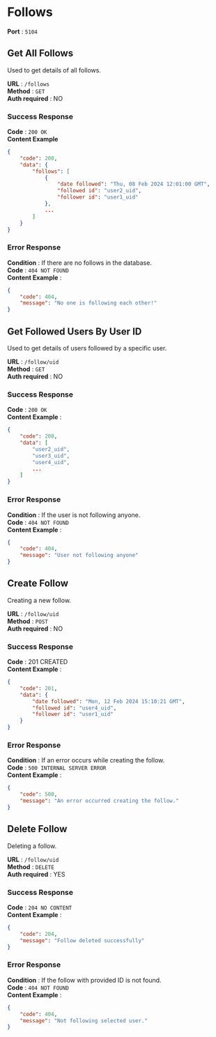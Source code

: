 # Follows  
**Port** : `5104`  
  
## Get All Follows  
Used to get details of all follows.  
  
**URL** : `/follows`  
**Method** : `GET`  
**Auth required** : NO  
  
### Success Response  
**Code** : `200 OK`  
**Content Example**  
```json  
{  
    "code": 200,  
    "data": {  
        "follows": [  
            {  
                "date followed": "Thu, 08 Feb 2024 12:01:00 GMT",  
                "followed id": "user2_uid",  
                "follower id": "user1_uid"  
            },  
            ...  
        ]  
    }  
}  
```
  
### Error Response  
**Condition** : If there are no follows in the database.  
**Code** : `404 NOT FOUND`  
**Content Example** :  
```json  
{  
    "code": 404,  
    "message": "No one is following each other!"  
}  
```
  
## Get Followed Users By User ID  
Used to get details of users followed by a specific user.  
  
**URL** : `/follow/uid`  
**Method** : `GET`  
**Auth required** : NO  
  
### Success Response  
**Code** : `200 OK`  
**Content Example** :  
```json  
{  
    "code": 200,  
    "data": [  
        "user2_uid",  
        "user3_uid",  
        "user4_uid",  
        ...  
    ]  
}  
```
  
### Error Response  
**Condition** : If the user is not following anyone.  
**Code** : `404 NOT FOUND`  
**Content Example** :  
```json  
{  
    "code": 404,  
    "message": "User not following anyone"  
}  
```
  
## Create Follow  
Creating a new follow.  
  
**URL** : `/follow/uid`  
**Method** : `POST`  
**Auth required** : NO  
  
### Success Response  
**Code** : 201 CREATED  
**Content Example** :  
```json  
{  
    "code": 201,  
    "data": {  
        "date followed": "Mon, 12 Feb 2024 15:10:21 GMT",  
        "followed id": "user4_uid",  
        "follower id": "user1_uid"  
    }  
}  
```
  
### Error Response  
**Condition** : If an error occurs while creating the follow.  
**Code** : `500 INTERNAL SERVER ERROR`  
**Content Example** :  
```json  
{  
    "code": 500,  
    "message": "An error occurred creating the follow."  
}  
```
  
## Delete Follow  
Deleting a follow.  
  
**URL** : `/follow/uid`  
**Method** : `DELETE`  
**Auth required** : YES  
  
### Success Response  
**Code** : `204 NO CONTENT`  
**Content Example** :  
```json  
{  
    "code": 204,  
    "message": "Follow deleted successfully"  
}  
```
  
### Error Response  
**Condition** : If the follow with provided ID is not found.  
**Code** : `404 NOT FOUND`  
**Content Example** :  
```json  
{  
    "code": 404,  
    "message": "Not following selected user."  
}  
```

